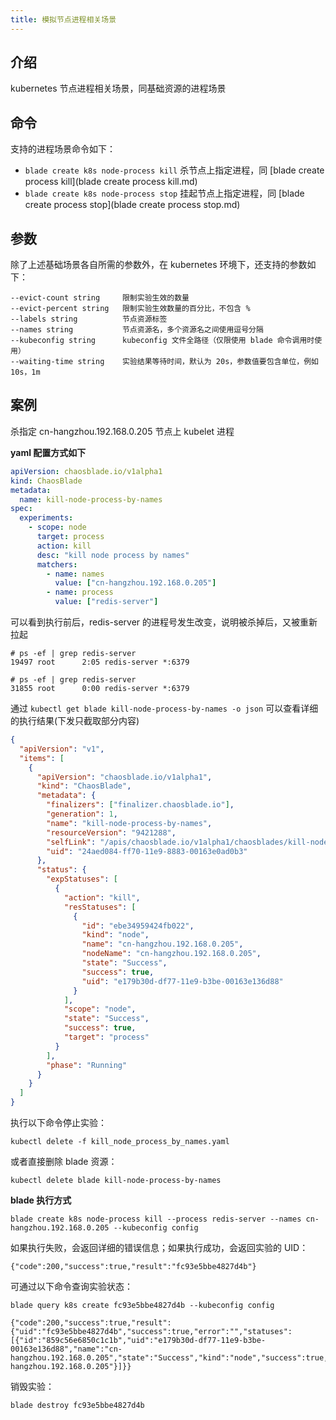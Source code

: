 ```yaml
---
title: 模拟节点进程相关场景
---
```


## 介绍

kubernetes 节点进程相关场景，同基础资源的进程场景

## 命令

支持的进程场景命令如下：

- `blade create k8s node-process kill` 杀节点上指定进程，同 [blade create process kill](blade create process kill.md)
- `blade create k8s node-process stop` 挂起节点上指定进程，同 [blade create process stop](blade create process stop.md)

## 参数

除了上述基础场景各自所需的参数外，在 kubernetes 环境下，还支持的参数如下：

```
--evict-count string     限制实验生效的数量
--evict-percent string   限制实验生效数量的百分比，不包含 %
--labels string          节点资源标签
--names string           节点资源名，多个资源名之间使用逗号分隔
--kubeconfig string      kubeconfig 文件全路径（仅限使用 blade 命令调用时使用）
--waiting-time string    实验结果等待时间，默认为 20s，参数值要包含单位，例如 10s，1m
```

## 案例

杀指定 cn-hangzhou.192.168.0.205 节点上 kubelet 进程

**yaml 配置方式如下**

```yaml
apiVersion: chaosblade.io/v1alpha1
kind: ChaosBlade
metadata:
  name: kill-node-process-by-names
spec:
  experiments:
    - scope: node
      target: process
      action: kill
      desc: "kill node process by names"
      matchers:
        - name: names
          value: ["cn-hangzhou.192.168.0.205"]
        - name: process
          value: ["redis-server"]
```

可以看到执行前后，redis-server 的进程号发生改变，说明被杀掉后，又被重新拉起

```
# ps -ef | grep redis-server
19497 root      2:05 redis-server *:6379

# ps -ef | grep redis-server
31855 root      0:00 redis-server *:6379
```

通过 `kubectl get blade kill-node-process-by-names -o json` 可以查看详细的执行结果(下发只截取部分内容)

```json
{
  "apiVersion": "v1",
  "items": [
    {
      "apiVersion": "chaosblade.io/v1alpha1",
      "kind": "ChaosBlade",
      "metadata": {
        "finalizers": ["finalizer.chaosblade.io"],
        "generation": 1,
        "name": "kill-node-process-by-names",
        "resourceVersion": "9421288",
        "selfLink": "/apis/chaosblade.io/v1alpha1/chaosblades/kill-node-process-by-names",
        "uid": "24aed084-ff70-11e9-8883-00163e0ad0b3"
      },
      "status": {
        "expStatuses": [
          {
            "action": "kill",
            "resStatuses": [
              {
                "id": "ebe34959424fb022",
                "kind": "node",
                "name": "cn-hangzhou.192.168.0.205",
                "nodeName": "cn-hangzhou.192.168.0.205",
                "state": "Success",
                "success": true,
                "uid": "e179b30d-df77-11e9-b3be-00163e136d88"
              }
            ],
            "scope": "node",
            "state": "Success",
            "success": true,
            "target": "process"
          }
        ],
        "phase": "Running"
      }
    }
  ]
}
```

执行以下命令停止实验：

```
kubectl delete -f kill_node_process_by_names.yaml
```

或者直接删除 blade 资源：

```
kubectl delete blade kill-node-process-by-names
```

**blade 执行方式**

```
blade create k8s node-process kill --process redis-server --names cn-hangzhou.192.168.0.205 --kubeconfig config
```

如果执行失败，会返回详细的错误信息；如果执行成功，会返回实验的 UID：

```
{"code":200,"success":true,"result":"fc93e5bbe4827d4b"}
```

可通过以下命令查询实验状态：

```
blade query k8s create fc93e5bbe4827d4b --kubeconfig config

{"code":200,"success":true,"result":{"uid":"fc93e5bbe4827d4b","success":true,"error":"","statuses":[{"id":"859c56e6850c1c1b","uid":"e179b30d-df77-11e9-b3be-00163e136d88","name":"cn-hangzhou.192.168.0.205","state":"Success","kind":"node","success":true,"nodeName":"cn-hangzhou.192.168.0.205"}]}}
```

销毁实验：

```
blade destroy fc93e5bbe4827d4b
```

